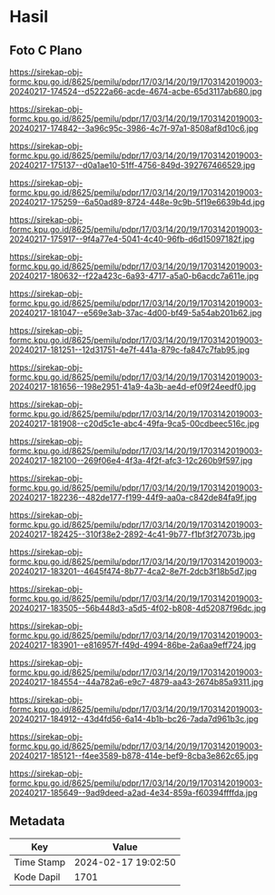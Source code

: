 # Hasil

## Foto C Plano

https://sirekap-obj-formc.kpu.go.id/8625/pemilu/pdpr/17/03/14/20/19/1703142019003-20240217-174524--d5222a66-acde-4674-acbe-65d3117ab680.jpg

https://sirekap-obj-formc.kpu.go.id/8625/pemilu/pdpr/17/03/14/20/19/1703142019003-20240217-174842--3a96c95c-3986-4c7f-97a1-8508af8d10c6.jpg

https://sirekap-obj-formc.kpu.go.id/8625/pemilu/pdpr/17/03/14/20/19/1703142019003-20240217-175137--d0a1ae10-51ff-4756-849d-392767466529.jpg

https://sirekap-obj-formc.kpu.go.id/8625/pemilu/pdpr/17/03/14/20/19/1703142019003-20240217-175259--6a50ad89-8724-448e-9c9b-5f19e6639b4d.jpg

https://sirekap-obj-formc.kpu.go.id/8625/pemilu/pdpr/17/03/14/20/19/1703142019003-20240217-175917--9f4a77e4-5041-4c40-96fb-d6d15097182f.jpg

https://sirekap-obj-formc.kpu.go.id/8625/pemilu/pdpr/17/03/14/20/19/1703142019003-20240217-180632--f22a423c-6a93-4717-a5a0-b6acdc7a611e.jpg

https://sirekap-obj-formc.kpu.go.id/8625/pemilu/pdpr/17/03/14/20/19/1703142019003-20240217-181047--e569e3ab-37ac-4d00-bf49-5a54ab201b62.jpg

https://sirekap-obj-formc.kpu.go.id/8625/pemilu/pdpr/17/03/14/20/19/1703142019003-20240217-181251--12d31751-4e7f-441a-879c-fa847c7fab95.jpg

https://sirekap-obj-formc.kpu.go.id/8625/pemilu/pdpr/17/03/14/20/19/1703142019003-20240217-181656--198e2951-41a9-4a3b-ae4d-ef09f24eedf0.jpg

https://sirekap-obj-formc.kpu.go.id/8625/pemilu/pdpr/17/03/14/20/19/1703142019003-20240217-181908--c20d5c1e-abc4-49fa-9ca5-00cdbeec516c.jpg

https://sirekap-obj-formc.kpu.go.id/8625/pemilu/pdpr/17/03/14/20/19/1703142019003-20240217-182100--269f06e4-4f3a-4f2f-afc3-12c260b9f597.jpg

https://sirekap-obj-formc.kpu.go.id/8625/pemilu/pdpr/17/03/14/20/19/1703142019003-20240217-182236--482de177-f199-44f9-aa0a-c842de84fa9f.jpg

https://sirekap-obj-formc.kpu.go.id/8625/pemilu/pdpr/17/03/14/20/19/1703142019003-20240217-182425--310f38e2-2892-4c41-9b77-f1bf3f27073b.jpg

https://sirekap-obj-formc.kpu.go.id/8625/pemilu/pdpr/17/03/14/20/19/1703142019003-20240217-183201--4645f474-8b77-4ca2-8e7f-2dcb3f18b5d7.jpg

https://sirekap-obj-formc.kpu.go.id/8625/pemilu/pdpr/17/03/14/20/19/1703142019003-20240217-183505--56b448d3-a5d5-4f02-b808-4d52087f96dc.jpg

https://sirekap-obj-formc.kpu.go.id/8625/pemilu/pdpr/17/03/14/20/19/1703142019003-20240217-183901--e816957f-f49d-4994-86be-2a6aa9eff724.jpg

https://sirekap-obj-formc.kpu.go.id/8625/pemilu/pdpr/17/03/14/20/19/1703142019003-20240217-184554--44a782a6-e9c7-4879-aa43-2674b85a9311.jpg

https://sirekap-obj-formc.kpu.go.id/8625/pemilu/pdpr/17/03/14/20/19/1703142019003-20240217-184912--43d4fd56-6a14-4b1b-bc26-7ada7d961b3c.jpg

https://sirekap-obj-formc.kpu.go.id/8625/pemilu/pdpr/17/03/14/20/19/1703142019003-20240217-185121--f4ee3589-b878-414e-bef9-8cba3e862c65.jpg

https://sirekap-obj-formc.kpu.go.id/8625/pemilu/pdpr/17/03/14/20/19/1703142019003-20240217-185649--9ad9deed-a2ad-4e34-859a-f60394ffffda.jpg


## Metadata

| Key        | Value               |
| ---------- | ------------------- |
| Time Stamp | 2024-02-17 19:02:50 |
| Kode Dapil | 1701                |




